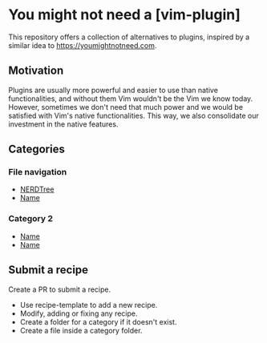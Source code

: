 # You might not need a [vim-plugin]

This repository offers a collection of alternatives to plugins, inspired by a similar idea to https://youmightnotneed.com.

## Motivation

Plugins are usually more powerful and easier to use than native functionalities, and without them Vim wouldn't be the Vim we know today. However, sometimes we don't need that much power and we would be satisfied with Vim's native functionalities. This way, we also consolidate our investment in the native features.

## Categories

### File navigation

-   [NERDTree](navigation/nerdtree.md)
-   [Name](link)

### Category 2

-   [Name](link)
-   [Name](link)

## Submit a recipe

Create a PR to submit a recipe.

-   Use recipe-template to add a new recipe.
-   Modify, adding or fixing any recipe.
-   Create a folder for a category if it doesn't exist.
-   Create a file inside a category folder.
